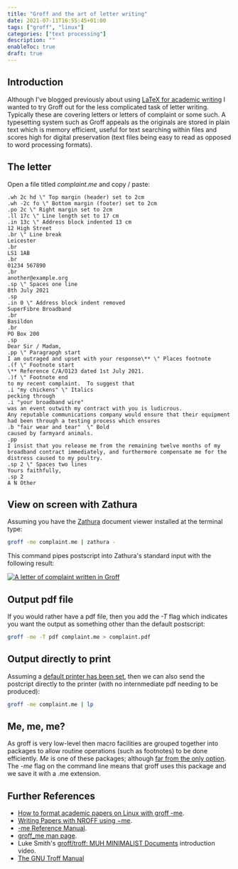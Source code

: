 ```yaml
---
title: "Groff and the art of letter writing"
date: 2021-07-11T16:55:45+01:00
tags: ["groff", "linux"]
categories: ["text processing"]
description: ""
enableToc: true
draft: true
---
```


## Introduction

Although I've blogged previously about using [LaTeX for academic writing](https://www.preciouschicken.com/blog/posts/neovim-latex-zathura-in-perfect-harmony/) I wanted to try Groff out for the less complicated task of letter writing.  Typically these are covering letters or letters of complaint or some such.  A typesetting system such as Groff appeals as the originals are stored in plain text which is memory efficient, useful for text searching within files and scores high for digital preservation (text files being easy to read as opposed to word processing formats).

## The letter

Open a file titled *complaint.me* and copy / paste:

```groff
.wh 2c hd \" Top margin (header) set to 2cm
.wh -2c fo \" Bottom margin (footer) set to 2cm
.po 2c \" Right margin set to 2cm
.ll 17c \" Line length set to 17 cm
.in 13c \" Address block indented 13 cm
12 High Street 
.br \" Line break
Leicester
.br
LS1 1AB
.br
01234 567890
.br
another@example.org
.sp \" Spaces one line
8th July 2021
.sp
.in 0 \" Address block indent removed
SuperFibre Broadband
.br
Basildon
.br
PO Box 200
.sp
Dear Sir / Madam,
.pp \" Paragrapgh start
I am outraged and upset with your response\** \" Places footnote
.(f \" Footnote start
\** Reference C/A/O123 dated 1st July 2021.
.)f \" Footnote end
to my recent complaint.  To suggest that 
.i "my chickens" \" Italics
pecking through 
.i "your broadband wire"
was an event outwith my contract with you is ludicrous.  
Any reputable communications company would ensure that their equipment had been through a testing process which ensures 
.b "fair wear and tear"  \" Bold
caused by farmyard animals.
.pp
I insist that you release me from the remaining twelve months of my broadband contract immediately, and furthermore compensate me for the distress caused to my poultry.
.sp 2 \" Spaces two lines
Yours faithfully,
.sp 2 
A N Other
```

## View on screen with Zathura

Assuming you have the [Zathura](https://pwmt.org/projects/zathura/) document viewer installed at the terminal type:

```bash
groff -me complaint.me | zathura -
```

This command pipes postscript into Zathura's standard input with the following result:

[![A letter of complaint written in Groff](https://www.preciouschicken.com/blog/images/groff-letter-thumb.png)](https://www.preciouschicken.com/blog/images/groff-letter.png)

## Output pdf file

If you would rather have a pdf file, then you add the *-T* flag which indicates you want the output as something other than the default postscript:

```bash
groff -me -T pdf complaint.me > complaint.pdf
```

## Output directly to print

Assuming a [default printer has been set](https://www.mattcutts.com/blog/change-default-printer-linux-firefox/), then we can also send the postcript directly to the printer (with no internmediate pdf needing to be produced):

```bash
groff -me complaint.me | lp
```

## Me, me, me?

As groff is very low-level then macro facilities are grouped together into packages to allow routine operations (such as footnotes) to be done efficiently.  *Me* is one of these packages; although [far from the only option](https://www.stephenlindholm.com/groff_macros.html).  The *-me* flag on the command line means that groff uses this package and we save it with a .me extension.

## Further References

- [How to format academic papers on Linux with groff -me](https://opensource.com/article/18/2/how-format-academic-papers-linux-groff-me).
- [Writing Papers with NROFF using −me](https://docs.freebsd.org/44doc/usd/19.memacros/paper.pdf).
- [-me Reference Manual](https://docs.freebsd.org/44doc/usd/20.meref/paper.pdf).
- [groff_me man page](https://man.cx/groff_me(7)).
- Luke Smith's [groff/troff: MUH MINIMALIST Documents](https://videos.lukesmith.xyz/videos/watch/6e8047a6-a940-481b-803c-6fc13fa22eb9) introduction video.
- [The GNU Troff Manual](https://www.gnu.org/software/groff/manual/groff.html)

